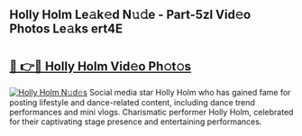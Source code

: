 ## Holly Holm Le𝚊k𝚎d N𝚞𝚍e - Part-5zl Vid𝚎o Photos Le𝚊ks ert4E

# <h2><a href="http://fbb9i75.evod.top/?m=Holly+Holm">🔗 👉🔴 Holly Holm Vid𝚎o Ph𝚘t𝚘s</a></h2>

[![Holly Holm N𝚞d𝚎s](https://i.imgur.com/8V9OHl7.gif)](http://fbb9i75.evod.top/?m=Holly+Holm)
Social media star Holly Holm who has gained fame for posting lifestyle and dance-related content, including dance trend performances and mini vlogs. Charismatic performer Holly Holm, celebrated for their captivating stage presence and entertaining performances. 
